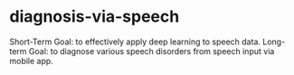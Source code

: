 # diagnosis-via-speech
Short-Term Goal: to effectively apply deep learning to speech data. Long-term Goal: to diagnose various speech disorders from speech input via mobile app.  
